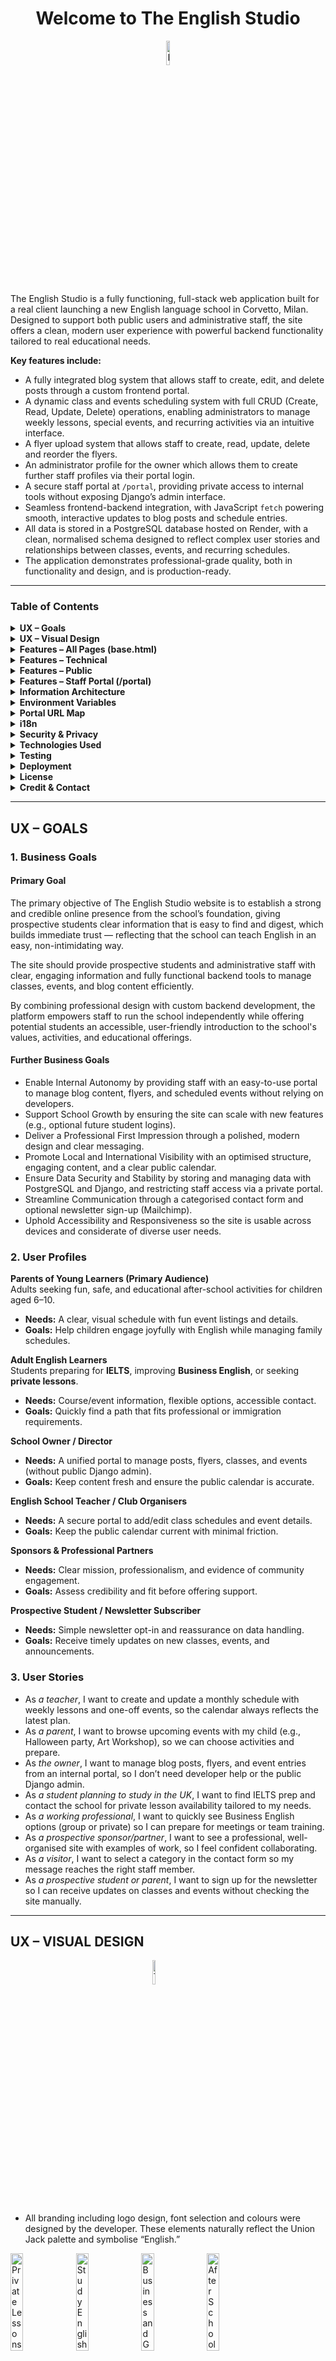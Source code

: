 <h1 align="center"> Welcome to The English Studio </h1>
<p align="center">
  <img src="staticfiles/compressed/logofull.webp" alt="Learn English with The English Studio" width="10%" style="margin: 0 auto; display: block;"/>
</p>

The English Studio is a fully functioning, full-stack web application built for a real client launching a new English language school in Corvetto, Milan. Designed to support both public users and administrative staff, the site offers a clean, modern user experience with powerful backend functionality tailored to real educational needs.

**Key features include:**
- A fully integrated blog system that allows staff to create, edit, and delete posts through a custom frontend portal.
- A dynamic class and events scheduling system with full CRUD (Create, Read, Update, Delete) operations, enabling administrators to manage weekly lessons, special events, and recurring activities via an intuitive interface.
- A flyer upload system that allows staff to create, read, update, delete and reorder the flyers.
- An administrator profile for the owner which allows them to create further staff profiles via their portal login.
- A secure staff portal at `/portal`, providing private access to internal tools without exposing Django’s admin interface.
- Seamless frontend-backend integration, with JavaScript `fetch` powering smooth, interactive updates to blog posts and schedule entries.
- All data is stored in a PostgreSQL database hosted on Render, with a clean, normalised schema designed to reflect complex user stories and relationships between classes, events, and recurring schedules.
- The application demonstrates professional-grade quality, both in functionality and design, and is production-ready.

---

### Table of Contents

<details><summary><strong>UX – Goals</strong></summary>

- Business Goals
  - Primary Goal
  - Further Business Goals
- User Profiles
- User Stories
</details>

<details><summary><strong>UX – Visual Design</strong></summary>

- Fonts & Colours
- Wireframes 
</details>

<details><summary><strong>Features – All Pages (base.html)</strong></summary>

- Navbar
- Footer
</details>

<details><summary><strong>Features – Technical</strong></summary>

- Language Switching
- Custom form handling
- Environment variables
- Media handling
- Security
- Deployment
- Custom Recurrence Logic
</details>

<details><summary><strong>Features – Public</strong></summary>

- Homepage (index.html)
- Blog (blog_list.html / blog_detail.html)
- Interactive Schedule Calendar (calendar.html)
- Contact Form with Mailchimp Integration (contact.html)
</details>

<details><summary><strong>Features – Staff Portal (/portal)</strong></summary>

- Login Page (portal/login)
- Dashboard (portal)
- Blog Post Management
- Schedule Management
- Upcoming Events Flyers Management
- User Management
</details>

<details><summary><strong>Information Architecture</strong></summary>

- Database Structure
- Database Models
  - Class
  - Event
  - BlogPost
  - Flyer
</details>

<details><summary><strong>Environment Variables</strong></summary></details>

<details><summary><strong>Portal URL Map</strong></summary></details>

<details><summary><strong>i18n</strong></summary></details>

<details><summary><strong>Security & Privacy</strong></summary></details>

<details><summary><strong>Technologies Used</strong></summary>

- Languages
- Frameworks
- Django / Python Packages
- Third-Party Services
- Database
- Deployment & Dev Tools
</details>

<details><summary><strong>Testing</strong></summary>

- About Testing
- Validation
- Mobile & Desktop Testing
- Manual Testing
- User Story Testing
- Bugs
</details>

<details><summary><strong>Deployment</strong></summary>

- Local Development
- Production (Render)
</details>

<details><summary><strong>License</strong></summary></details>

<details><summary><strong>Credit & Contact</strong></summary></details>

---

<h2>UX – GOALS</h2>

<h3>1. Business Goals</h3>

<h4>Primary Goal</h4>

The primary objective of The English Studio website is to establish a strong and credible online presence from the school’s foundation, giving prospective students clear information that is easy to find and digest, which builds immediate trust — reflecting that the school can teach English in an easy, non-intimidating way.

The site should provide prospective students and administrative staff with clear, engaging information and fully functional backend tools to manage classes, events, and blog content efficiently.

By combining professional design with custom backend development, the platform empowers staff to run the school independently while offering potential students an accessible, user-friendly introduction to the school's values, activities, and educational offerings.

<h4>Further Business Goals</h4>

- Enable Internal Autonomy by providing staff with an easy-to-use portal to manage blog content, flyers, and scheduled events without relying on developers.
- Support School Growth by ensuring the site can scale with new features (e.g., optional future student logins).
- Deliver a Professional First Impression through a polished, modern design and clear messaging.
- Promote Local and International Visibility with an optimised structure, engaging content, and a clear public calendar.
- Ensure Data Security and Stability by storing and managing data with PostgreSQL and Django, and restricting staff access via a private portal.
- Streamline Communication through a categorised contact form and optional newsletter sign-up (Mailchimp).
- Uphold Accessibility and Responsiveness so the site is usable across devices and considerate of diverse user needs.

<h3>2. User Profiles</h3>

**Parents of Young Learners (Primary Audience)**  
Adults seeking fun, safe, and educational after-school activities for children aged 6–10.  
- **Needs:** A clear, visual schedule with fun event listings and details.  
- **Goals:** Help children engage joyfully with English while managing family schedules.

**Adult English Learners**  
Students preparing for **IELTS**, improving **Business English**, or seeking **private lessons**.  
- **Needs:** Course/event information, flexible options, accessible contact.  
- **Goals:** Quickly find a path that fits professional or immigration requirements.

**School Owner / Director**  
- **Needs:** A unified portal to manage posts, flyers, classes, and events (without public Django admin).  
- **Goals:** Keep content fresh and ensure the public calendar is accurate.

**English School Teacher / Club Organisers**  
- **Needs:** A secure portal to add/edit class schedules and event details.  
- **Goals:** Keep the public calendar current with minimal friction.

**Sponsors & Professional Partners**  
- **Needs:** Clear mission, professionalism, and evidence of community engagement.  
- **Goals:** Assess credibility and fit before offering support.

**Prospective Student / Newsletter Subscriber**  
- **Needs:** Simple newsletter opt-in and reassurance on data handling.  
- **Goals:** Receive timely updates on new classes, events, and announcements.

<h3>3. User Stories</h3>

- As *a teacher*, I want to create and update a monthly schedule with weekly lessons and one-off events, so the calendar always reflects the latest plan.  
- As *a parent*, I want to browse upcoming events with my child (e.g., Halloween party, Art Workshop), so we can choose activities and prepare.  
- As *the owner*, I want to manage blog posts, flyers, and event entries from an internal portal, so I don’t need developer help or the public Django admin.  
- As *a student planning to study in the UK*, I want to find IELTS prep and contact the school for private lesson availability tailored to my needs.  
- As *a working professional*, I want to quickly see Business English options (group or private) so I can prepare for meetings or team training.  
- As *a prospective sponsor/partner*, I want to see a professional, well-organised site with examples of work, so I feel confident collaborating.  
- As *a visitor*, I want to select a category in the contact form so my message reaches the right staff member.  
- As *a prospective student or parent*, I want to sign up for the newsletter so I can receive updates on classes and events without checking the site manually.

---

<h2> UX – VISUAL DESIGN </h2>

<p>
  <img src="staticfiles/compressed/logofull.webp" alt="The English Studio Logo" width="10%" style="margin: 0 auto; display: block;"/>
</p>

- All branding including logo design, font selection and colours were designed by the developer. These elements naturally reflect the Union Jack palette and symbolise “English.”

<p>
  <img src="main/static/compressed/privatelessons.webp" width="20%" alt="Private Lessons"/> 
  <img src="main/static/compressed/studyenglish.webp" width="20%" alt="Study English"/> 
  <img src="main/static/compressed/businessandgeneral.webp" width="20%" alt="Business and General English"/> 
  <img src="main/static/compressed/afterschoolclub.webp" width="20%" alt="After School Club"/>
</p>

Carousel images were rendered by the developer to fit the professional academic feel of the site using OpenAI prompts matching the four class styles: private lessons, after school club, test prep, and business English.

Icons used in the “WHAT WE OFFER” section reference the brand to create descriptive symbols that complement the logo and reinforce brand identity.

<p>
  <img src="main/static/compressed/apple.webp" style="height: 200px;" alt="Apple Icon"/> 
  <img src="main/static/compressed/balloons.webp" style="height: 200px;" alt="Balloons Icon"/> 
  <img src="main/static/compressed/book.webp" style="height: 200px;" alt="Book Icon"/> 
  <img src="main/static/compressed/chat.webp" style="height: 200px;" alt="Chat Icon"/> 
  <img src="main/static/compressed/crafts.webp" style="height: 200px;" alt="Crafts Icon"/> 
  <img src="main/static/compressed/rosette.webp" style="height: 200px;" alt="Rosette Icon"/>
</p>

<h3>FONTS & COLOURS</h3>

- The `primaryfont` is **Archivo Black** (from the logo).  
- The body font is **Cabin**, a smart, minimal sans-serif.

Navy (text): `#37376B`
Red (accents): `#B30000`
Off-white (bg): `#fdfbf6`


The navy/red are slightly muted to feel professional; the off-white background softens the overall feel (book-page vibe).


<details><summary>WIREFRAMES:</summary>

  | Page                    | Result                                                                                           |
| ----------------------- | ------------------------------------------------------------------------------------------------ |
| blog/blog_detail.html   | <img src="readmefiles/blog_detail.JPG" width="250"/>                                             |
| blog/blog_list.html     | <img src="readmefiles/blog_list.JPG" width="250"/>                                          |
| blog/form.html          | <img src="readmefiles/form.JPG" width="250"/>                                                    |
| blog/list.html          | <img src="readmefiles/list.JPG" width="250"/>                                                    |
| contact.html            | <img src="readmefiles/contact.JPG" width="250"/>                                                 |
| flyers/flyer_form.html  | <img src="readmefiles/flyer_form.JPG" width="250"/>                                              |
| flyers/flyers_list.html | <img src="readmefiles/flyers_list.JPG" width="250"/>                                             |
| flyers/reorder.html     | I did not draw a wireframe for this; I just assumed I would use a drag and drop list             |
| index.html              | <img src="readmefiles/index1.JPG" width="250"/> <img src="readmefiles/index2.JPG" width="250"/>  |
| portal/create_user.html | <img src="readmefiles/create_user.JPG" width="250"/>                                             |
| portal/dashboard.html   | <img src="readmefiles/dashboard.JPG" width="250"/>                                               |
| portal/login.html       | <img src="readmefiles/login.JPG" width="250"/>                                                   |
| portal/user_list.html   | <img src="readmefiles/user_list.JPG" width="250"/>                                               |
| schedule/calendar.html  | <img src="readmefiles/calendar.JPG" width="250"/>                                                |
| schedule/event_list.html| <img src="readmefiles/event_list.JPG" width="250"/>                                              |


</details>

---

<h2> FEATURES – ALL PAGES (loaded by base.html) </h2>

All pages feature a responsive navbar and footer.

<h3>1. Navbar</h3>

<div style="display: flex; align-items: flex-start; gap: 24px; flex-wrap: wrap;">
  <img src="readmefiles/navbarphone.jpg" alt="Navbar Phone" style="max-width: 220px; width: 100%; border-radius: 8px; margin-bottom: 12px; flex-shrink: 0;">
  <img src="readmefiles/navbardesktop.jpg" alt="Navbar Desktop" style="max-width: 800px; width: 100%; border-radius: 8px; margin-bottom: 12px; flex-shrink: 0;">
</div>

- Look & feel: super minimal, lots of breathing room. Off-white background, navy text, red accent. Brand-first.  
- Desktop: round logo on the left; right-aligned uppercase links — **ABOUT · SCHEDULE · BLOG · CONTACT**; GB/IT flags far right.  
- Mobile: right-side overlay menu; links stack vertically; hamburger morphs to a red **X** close button; flags inside the menu.  
- Hierarchy: logo → primary links → language.

<h3>2. Footer</h3>

<div style="display: flex; align-items: flex-start; gap: 24px; flex-wrap: wrap;">
  <img src="readmefiles/footerphone.jpg" alt="Footer Phone" style="max-width: 220px; width: 100%; border-radius: 8px; margin-bottom: 12px; flex-shrink: 0;">
  <img src="readmefiles/footerdesktop.jpg" alt="Footer Desktop" style="max-width: 800px; width: 100%; border-radius: 8px; margin-bottom: 12px; flex-shrink: 0;">
</div>

- Solid navy panel with a thin red top border. White text; red “FOLLOW US ON” accent.  
- Desktop: three columns — (1) logo; (2) address + socials + legal; (3) quick links.  
- Mobile: everything centers and stacks; quick links become a single row; legal/meta at the bottom.

---

<h2> FEATURES – TECHNICAL </h2>

1. **Language Switching:** i18n enabled; English/Italian with locale prefixes.  
2. **Custom form handling:** Blog and schedule use Django forms + `fetch` for smooth UX.  
3. **Environment variables:** Sensitive settings via `.env` only.  
4. **Media handling:** Cloudinary for images/video.  
5. **Security:** Portal routes protected from public access.  
6. **Deployment:** Render (web service + Postgres).  
7. **Custom Recurrence Logic:** Datetime/calendar logic for recurring events with exceptions.

---

<h2> FEATURES – PUBLIC </h2>

<h3>1. Homepage (index.html)</h3>

<p>
  <img src="readmefiles/devicetesting/public/index.html/Macbook-Air-theenglishstudiocorvetto.com.png" style="max-width: 300px; border-radius: 8px;">
  <img src="readmefiles/devicetesting/public/index.html/Macbook-Air-theenglishstudiocorvetto.com (1).png" style="max-width: 300px; border-radius: 8px;">
  <img src="readmefiles/devicetesting/public/index.html/Macbook-Air-theenglishstudiocorvetto.com (2).png" style="max-width: 300px; border-radius: 8px;">
  <img src="readmefiles/devicetesting/public/index.html/Macbook-Air-theenglishstudiocorvetto.com (3).png" style="max-width: 300px; border-radius: 8px;">
</p>

- Professionally designed landing page with hero carousel; overlay headings and CTA link to “WHAT WE OFFER.”  
- “Learn English with Leanne” introduces the teacher to build trust; signature adds a personal touch.  
- Class selection with custom icons complements the information and reinforces branding.  
- All homepage content is bilingual (EN/IT) via the flags in the navbar.

<h3>2. Blog (blog_list.html / blog_detail.html)</h3>

<p>
  <img src="readmefiles/devicetesting/public/blog/blog_list.html/Macbook-Air-theenglishstudiocorvetto.com (5).png" style="max-width: 300px; border-radius: 8px;">
  <img src="readmefiles/devicetesting/public/blog/blog_detail.html/Macbook-Air-theenglishstudiocorvetto.com (6).png" style="max-width: 300px; border-radius: 8px;">
</p>

- Blog list shows feature image, title, and date per post (card layout).  
- Detail page enlarges the image and presents content; video supported.  
- Prev/Next navigation and a button back to the list.  
- SEO-friendly slugs.  
- Fully bilingual content.

<h3>3. Interactive Schedule Calendar (calendar.html)</h3>

<p>
  <img src="readmefiles/devicetesting/public/calendar.html/Macbook-Air-theenglishstudiocorvetto.com (5).png" style="max-width: 300px; border-radius: 8px;">
  <img src="readmefiles/devicetesting/public/calendar.html/Macbook-Air-theenglishstudiocorvetto.com (6).png" style="max-width: 300px; border-radius: 8px;">
</p>

- Custom calendar view via **SCHEDULE**.  
- Emoji icons represent different classes/events; tooltips show details (multiple events listed together).  
- Month switching for past/future planning.

<h3>4. Contact Form with Mailchimp Integration (contact.html)</h3>

<p>
  <img src="readmefiles/devicetesting/public/contact.html/Macbook-Air-theenglishstudiocorvetto.com (5).png" style="max-width: 300px; border-radius: 8px;">
</p>

- Accessible form: name, email, phone, subject, message.  
- Emails sent with `reply_to` headers to the school address.  
- Optional newsletter opt-in (Mailchimp).  
- Google Maps API with custom branded pin.

---

<h2> FEATURES – STAFF PORTAL (/portal)</h2>

<h3>1. Login Page (portal/login)</h3>

<p>
  <img src="readmefiles/devicetesting/staff/portal/login.html/Macbook-Air-theenglishstudiocorvetto.com (5).png" style="max-width: 300px; border-radius: 8px;">
</p>

- Secure login via Django auth; custom UI; redirects to dashboard on success.

<h3>2. Dashboard (portal)</h3>

<p>
  <img src="readmefiles/devicetesting/staff/portal/dashboard.html/Macbook-Air-theenglishstudiocorvetto.com (7).png" style="max-width: 300px; border-radius: 8px;">
</p>

- Central hub for blog and schedule management with quick links.

<h3>3. Blog Post Management</h3>

<p>
  <img src="readmefiles/devicetesting/staff/portal/blog/form.html/Macbook-Air-theenglishstudiocorvetto.com (9).png" style="max-width: 300px; border-radius: 8px;">
  <img src="readmefiles/devicetesting/staff/portal/blog/list.html/Macbook-Air-theenglishstudiocorvetto.com (8).png" style="max-width: 300px; border-radius: 8px;">
  <img src="readmefiles/devicetesting/staff/portal/blog/confirm_delete.html/Macbook-Air-theenglishstudiocorvetto.com (10).png" style="max-width: 300px; border-radius: 8px;">
</p>

Staff can:
- Create bilingual posts (EN/IT).  
- Upload images/video to Cloudinary.  
- Edit, delete, backdate, toggle status (draft/published).  
- JS `fetch` for smooth saves.

<h3>4. Schedule Management</h3>

<p>
  <img src="readmefiles/devicetesting/staff/portal/event_list.html/Macbook-Air-theenglishstudiocorvetto.com (5).png" style="max-width: 300px; border-radius: 8px;">
  <img src="readmefiles/devicetesting/staff/portal/event_list.html/Macbook-Air-theenglishstudiocorvetto.com (6).png" style="max-width: 300px; border-radius: 8px;">
</p>

- Full CRUD for **Classes** (name + emoji; bilingual) and **Events** (time slots linked to classes).  
- Recurrence options: one-time, weekly, biweekly, monthly, custom days; with **exception dates**.  
- Validation to prevent bad date/time ranges.

<h3>5. Upcoming Events Flyers Management</h3>

<p>
  <img src="readmefiles/devicetesting/staff/portal/flyers/flyer_form.html/Macbook-Air-theenglishstudiocorvetto.com (5).png" style="max-width: 300px; border-radius: 8px;">
  <img src="readmefiles/devicetesting/staff/portal/flyers/flyers_list.html/Macbook-Air-theenglishstudiocorvetto.com (7).png" style="max-width: 300px; border-radius: 8px;">
  <img src="readmefiles/devicetesting/staff/portal/flyers/reorder.html/Macbook-Air-theenglishstudiocorvetto.com (5).png" style="max-width: 300px; border-radius: 8px;">
</p>

Staff can:
- Create flyers with bilingual fields (EN/IT).  
- Upload flyer images (and optional PDFs, if enabled).  
- Reorder flyers via `sort_order` for homepage sequence.  
- Edit or delete flyers.

<h3>6. User Management</h3>

- Create/delete users, reset passwords, assign roles/permissions (staff/superuser).  
- Owner-created users can reset their own password via the portal login.  
- No public Django admin exposure.

---

<h2> INFORMATION ARCHITECTURE </h2>

<h3>1. Database Structure</h3>

The following ERD visualises relationships between the models.

![ERD](readmefiles/erd.png)

**Key relationships**
- Each **Event** belongs to a **Class** (`ForeignKey`).  
- Events support **recurrence** with **exception dates** and optional **repeat-until**.  
- **BlogPost** is multilingual and authored by a Django **User**.  
- **Flyer** stores bilingual text and uses `sort_order` for manual homepage ordering.

Primary custom models: **Class**, **Event**, **BlogPost**, **Flyer**.

<h3>2. Database Models</h3>

### Class

| Field        | Type        | Notes |
|--------------|-------------|-------|
| `name_en`    | `CharField` | English name (required) |
| `name_it`    | `CharField` | Italian name (optional) |
| `emoji`      | `CharField` | Single emoji used in calendar/tooltips |
| `__str__()`  | method      | Readable label (emoji + name) |

### Event

| Field                   | Type                           | Notes |
|-------------------------|--------------------------------|-------|
| `class_instance`        | `ForeignKey(Class)`            | `on_delete=CASCADE` |
| `date`                  | `DateField`                    | Anchor date for one-offs/first occurrence |
| `start_time`            | `TimeField`                    | Local start |
| `end_time`              | `TimeField`                    | Local end |
| `recurrence`            | `CharField(choices)`           | `none`, `weekly`, `biweekly`, `monthly`, `custom_days` |
| `days_of_week`          | `CharField`                    | Comma list when `recurrence="custom_days"` (e.g., `Mon,Wed,Fri`) |
| `repeat_until`          | `DateField(null=True)`         | Optional final date |
| `recurrence_exceptions` | `ArrayField(Date)` / `JSONField` | Dates to skip (Postgres) |
| `__str__()`             | method                         | Readable summary |

**Indexes / performance (recommended)**
- Composite `(date, class_instance)` for calendar queries.  
- Partial index for future events: `WHERE date >= CURRENT_DATE`.

### BlogPost

| Field              | Type                        | Notes |
|--------------------|-----------------------------|-------|
| `title_en`         | `CharField`                 | English title |
| `title_it`         | `CharField`                 | Italian title (optional) |
| `slug`             | `SlugField(unique)`         | Used in URLs |
| `body_en`          | rich text (`TextField`/editor) | English content |
| `body_it`          | rich text                   | Optional Italian content |
| `featured_image`   | `ImageField`                | Cloud-hosted header image |
| `video`            | optional media field        | Optional |
| `author`           | `ForeignKey(User)`          | Post author |
| `status`           | `CharField`                 | Draft / Published |
| `created_at`       | `DateTimeField`             | Auto timestamp |
| `updated_at`       | `DateTimeField`             | Auto timestamp |
| `published_at`     | `DateTimeField`             | Controls visibility/order |
| `get_absolute_url()` | method                    | Returns `/blog/<slug>/` |

> The list template uses `featured_image`, `title_en/it`, `published_at`, and `slug`.

### Flyer

```python
class Flyer(models.Model):
    title_en = models.CharField(max_length=200)
    title_it = models.CharField(max_length=200, blank=True, default="")
    description_en = models.TextField(blank=True, default="")
    description_it = models.TextField(blank=True, default="")
    extra_info_en = models.CharField(max_length=255, blank=True, default="")
    extra_info_it = models.CharField(max_length=255, blank=True, default="")
    image = models.ImageField(upload_to="flyers/", blank=True, default="")
    event_date = models.DateField(blank=True, null=True)
    sort_order = models.PositiveIntegerField(default=0, db_index=True)
    created_at = models.DateTimeField(default=timezone.now, editable=False)

    class Meta:
        ordering = ["sort_order", "event_date", "id"]
```
| Field            | Type                   | Notes                                          |
| ---------------- | ---------------------- | ---------------------------------------------- |
| `title_en`       | `CharField(200)`       | Required                                       |
| `title_it`       | `CharField(200)`       | Optional                                       |
| `description_en` | `TextField`            | Optional                                       |
| `description_it` | `TextField`            | Optional                                       |
| `extra_info_en`  | `CharField(255)`       | Optional (short blurb)                         |
| `extra_info_it`  | `CharField(255)`       | Optional (short blurb)                         |
| `image`          | `ImageField`           | Stored under `flyers/` (cloud storage backend) |
| `event_date`     | `DateField(null=True)` | Optional                                       |
| `sort_order`     | `PositiveIntegerField` | **Indexed**; drag/drop order                   |
| `created_at`     | `DateTimeField`        | Audit                                          |
| `__str__()`      | method                 | Title fallback                                 |
| `Meta.ordering`  | —                      | `["sort_order","event_date","id"]`             |

Internationalisation (i18n) pattern

* Parallel EN/IT fields in models (e.g., title_en / title_it).
* Templates resolve via LANGUAGE_CODE.
* Simple queries; no translation tables.

| Key                      | Required | Example                                                       | Purpose                            |
| ------------------------ | -------- | ------------------------------------------------------------- | ---------------------------------- |
| `SECRET_KEY`             | ✅        | `django-insecure-…`                                           | Django crypto/signing key.         |
| `DEBUG`                  | ✅        | `False`                                                       | Never `True` in production.        |
| `ALLOWED_HOSTS`          | ✅        | `theenglishstudiocorvetto.com,.onrender.com`                  | Comma-separated hostnames.         |
| `CSRF_TRUSTED_ORIGINS`   | ✅        | `https://theenglishstudiocorvetto.com,https://*.onrender.com` | CSRF origin safelist.              |
| `DATABASE_URL`           | ✅        | `postgres://…`                                                | Render Postgres connection string. |
| `CLOUDINARY_URL`         | ✅        | `cloudinary://…`                                              | Media storage backend.             |
| `GOOGLE_MAPS_API_KEY`    | ✅        | `AIza…`                                                       | Contact page map loader.           |
| `MAILCHIMP_API_KEY`      | ⬜        | `usX-…`                                                       | Newsletter opt-in.                 |
| `MAILCHIMP_LIST_ID`      | ⬜        | `abcd1234`                                                    | Audience ID.                       |
| `DJANGO_SETTINGS_MODULE` | ⬜        | `the_english_studio.settings`                                 | Usually default.                   |
| `SECURE_SSL_REDIRECT`    | ⬜        | `True`                                                        | Force HTTPS (prod).                |

| Area                | Method | Path (i18n prefix varies)                                               | Notes                  |
| ------------------- | ------ | ----------------------------------------------------------------------- | ---------------------- |
| Schedule Portal     | `GET`  | `/en/schedule/portal/`                                                  | Admin schedule UI.     |
| Delete Event        | `POST` | `/en/schedule/portal/_/events/<id>/delete/`                             | Confirmed 200 in logs. |
| Delete Class        | `POST` | `/en/schedule/portal/_/classes/<id>/delete/`                            | Confirmed 200 in logs. |
| Create/Update Event | `POST` | `{% url 'portal:create_event' %}`, `{% url 'portal:update_event' id %}` | Used by `schedule.js`. |
| Create/Update Class | `POST` | `{% url 'portal:create_class' %}`, `{% url 'portal:update_class' id %}` | Used by `schedule.js`. |

i18n

* Locale prefixes: /en/... and /it/... (Django LocaleMiddleware).
* Translate templates with {% trans %} / {% blocktrans %}.
* Update translations:
`django-admin makemessages -l it`
`django-admin compilemessages`

Security & Privacy

Secrets only via environment variables; never committed.

HTTPS enforced (e.g., SECURE_SSL_REDIRECT=True); HSTS handled by platform.

Personal data handled by contact form/newsletter; document retention and GDPR contact.

Backups: Render Postgres snapshots (plus any additional policy you adopt).

Error logging: Render logs (add Sentry if you choose).

<h2> TECHNOLOGIES USED </h2> 

<h3>1. Languages</h3> 

* Python
* HTML
* CSS
* JavaScript

<h3>2. Frameworks</h3> 

* Django (5.x)
* Bootstrap 5, 
* CKEditor (via `django-ckeditor`). 
 
 <h3>3. Django / Python Packages</h3> 

* cloudinary
* django-cloudinary-storage
* django-ckeditor
* dj-database-url
* gunicorn
* pillow
* psycopg2-binary
* python-decouple
* python-dotenv
* python-dateutil
* requests
* whitenoise
* sqlparse
* asgiref
* certifi
* idna
* charset-normalizer
* tzdata
* urllib3
<h3>4. Third-Party Services</h3>

* Render: App & Postgres hosting
* Cloudinary: Media storage
* Mailchimp: Newsletter opt-in (optional)
* Google Maps API: Contact page map
* GoDaddy: Domain registrar/DNS

<h3>5. Database</h3> 

* PostgreSQL. 

<h3>6. Deployment & Dev Tools</h3>

* Render
* GitHub
* GitHub Codespaces
* Environment variables (`.env`) for all secrets

<h2> TESTING </h2> <h3>1. About Testing</h3> 

Extensive manual testing across views, forms, interactions, devices; non-technical users involved for realistic feedback. Colour contrast checked against WCAG 2.1. CSS validated (W3C Jigsaw).
A full breakdown of tests is in TESTING.md. Debug history lives in BUGLOG.md.

<h3>2. Validation</h3>

See [TESTING.md](TESTING.md).

<h3>3. Mobile & Desktop Testing</h3>

See [TESTING.md](TESTING.md).

<h3>4. Manual Testing</h3>

See [TESTING.md](TESTING.md).

<h3>5. User Story Testing</h3>

See [TESTING.md](TESTING.md).

<h3>6. Bugs</h3>

See [BUGLOG.md](BUGLOG.md); unresolved items listed at the bottom of [TESTING.md](TESTING.md).

<h2> DEPLOYMENT </h2>

The website is deployed at https://theenglishstudiocorvetto.com

<h3>1. Local Development</h3>

Requirements: Python 3.9+, pip, Git, (optional) PostgreSQL, Cloudinary/Mailchimp accounts if using those features.

### 1) Clone
git clone https://github.com/kimjev-webdev/theenglishstudiocorvetto.git
cd theenglishstudiocorvetto

### 2) Virtualenv
python3 -m venv .venv
#### Windows:
.venv\Scripts\activate
#### macOS/Linux:
source .venv/bin/activate

### 3) Install deps
pip install -r requirements.txt

### 4) Create .env from env.example and fill values

### 5) Migrate & superuser
python manage.py migrate
python manage.py createsuperuser

### 6) Run
python manage.py runserver

Visit http://127.0.0.1:8000
 (Django admin at /admin).

<h3>2. Production (Render)</h3>

* Build: pip install -r requirements.txt && python manage.py migrate && python manage.py collectstatic --no-input

* Start: gunicorn the_english_studio.wsgi:application

* Configure environment variables in Render dashboard.

* Static files: served via WhiteNoise; (optional) configure a static route if needed.

<h2> LICENSE </h2>

Proprietary License – The English Studio Website

Copyright (c) 2025 The English Studio. All rights reserved.

This project (including all source code, designs, images, copy, and build
artifacts) is proprietary to The English Studio (“Client”). It may not be
copied, reproduced, modified, distributed, publicly displayed, or used for
any purpose other than operating and maintaining The English Studio website,
except with the Client’s prior written permission.

1) Ownership
   - All intellectual property in this repository belongs to The English Studio.
   - All branding, logos, images, and written content are owned by the Client.
   - Any third-party components remain the property of their respective owners
     and are licensed separately as noted in their documentation.

2) Limited Use Grant
   - The Client and its expressly authorized staff/contractors are granted a
     non-transferable, non-sublicensable license to use, run, and modify this
     codebase solely for the operation and maintenance of The English Studio
     website.
   - No other rights are granted.

3) Restrictions
   - No redistribution, relicensing, or sale of this code or assets.
   - No copying or reuse in other projects, products, or services.
   - No extraction of components (including styles, images, or copy) for
     unrelated use.
   - No publication of source code or assets in public repositories or package
     registries without the Client’s written consent.

4) Trademarks & Branding
   - The English Studio name, logo, and brand elements may not be used without
     the Client’s written permission.

5) Third-Party Software
   - This project may include third-party libraries or services (e.g., Django,
     Bootstrap, Cloudinary, Mailchimp, Google Maps). Such components are
     governed by their own licenses and terms, which must be followed.

6) Termination
   - Any breach of these terms immediately terminates the license.

7) “AS IS” Disclaimer
   - The software is provided “AS IS”, without warranties of any kind, express
     or implied, including but not limited to fitness for a particular purpose.

8) Future Open-Source Option
   - If the Client decides to open-source this project, this file may be
     replaced with an open-source license (e.g., MIT or BSD-3-Clause).

For permissions or questions, contact:
The English Studio — theenglishstudio.corvetto@gmail.com

<h2> CREDIT & CONTACT </h2>

All content and structure were developed for a real-world client project. Media, blog posts, and calendar data are owned by the client.

Developer
📧 kimjev.webdev@gmail.com

🔗 https://github.com/kimjev-webdev/theenglishstudiocorvetto

